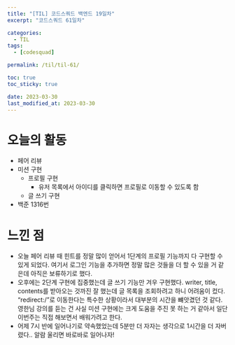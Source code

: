 ```yaml
---
title: "[TIL] 코드스쿼드 백엔드 19일차"
excerpt: "코드스쿼드 61일차"

categories:
  - TIL
tags:
  - [codesquad]

permalink: /til/til-61/

toc: true
toc_sticky: true

date: 2023-03-30
last_modified_at: 2023-03-30
---
```


# 오늘의 활동

- 페어 리뷰
- 미션 구현
  - 프로필 구현
    - 유저 목록에서 아이디를 클릭하면 프로필로 이동할 수 있도록 함
  - 글 쓰기 구현
- 백준 1316번

# 느낀 점

- 오늘 페어 리뷰 때 힌트를 정말 많이 얻어서 1단계의 프로필 기능까지 다 구현할 수 있게 되었다. 여기서 로그인 기능을 추가하면 정말 많은 것들을 더 할 수 있을 거 같은데 아직은 보류하기로 했다.
- 오후에는 2단계 구현에 집중했는데 글 쓰기 기능만 겨우 구현했다. writer, title, contents를 받아오는 것까진 잘 했는데 글 목록을 조회하려고 하니 어려움이 컸다. “redirect:/”로 이동한다는 특수한 상황이라서 대부분의 시간을 뺴앗겼던 것 같다. 영한님 강의를 듣는 건 사실 미션 구현에는 크게 도움을 주진 못 하는 거 같아서 일단 이번주는 직접 해보면서 배워가려고 한다.
- 어제 7시 반에 일어나기로 약속했었는데 5분만 더 자자는 생각으로 1시간을 더 자버렸다.. 알람 울리면 바로바로 일어나자!